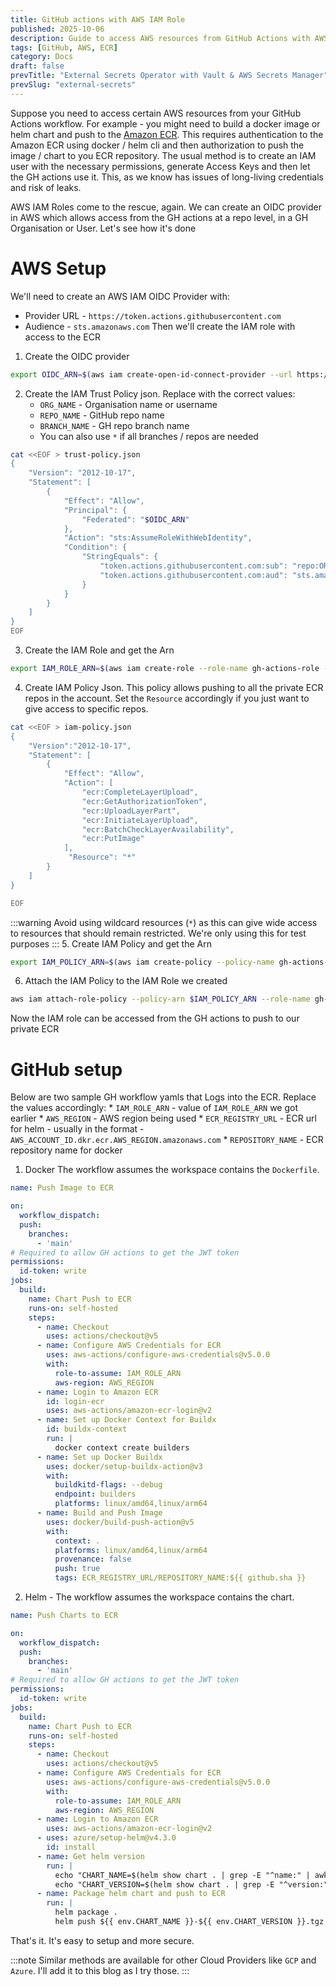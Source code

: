 ```yaml
---
title: GitHub actions with AWS IAM Role
published: 2025-10-06
description: Guide to access AWS resources from GitHub Actions with AWS IAM Role
tags: [GitHub, AWS, ECR]
category: Docs
draft: false
prevTitle: "External Secrets Operator with Vault & AWS Secrets Manager"
prevSlug: "external-secrets"
---
```

Suppose you need to access certain AWS resources from your GitHub Actions workflow. For example - you might need to build a docker image or helm chart and push to the [Amazon ECR](https://docs.aws.amazon.com/AmazonECR/latest/userguide/what-is-ecr.html?pg=ln&sec=hs). This requires authentication to the Amazon ECR using docker / helm cli and then authorization to push the image / chart to you ECR repository. The usual method is to create an IAM user with the necessary permissions, generate Access Keys and then let the GH actions use it. This, as we know has issues of long-living credentials and risk of leaks.

AWS IAM Roles come to the rescue, again. We can create an OIDC provider in AWS which allows access from the GH actions at a repo level, in a GH Organisation or User. Let's see how it's done

# AWS Setup
We'll need to create an AWS IAM OIDC Provider with:
* Provider URL - `https://token.actions.githubusercontent.com`
* Audience - `sts.amazonaws.com`
Then we'll create the IAM role with access to the ECR
1. Create the OIDC provider
```zsh showLineNumbers=false frame=none
export OIDC_ARN=$(aws iam create-open-id-connect-provider --url https://token.actions.githubusercontent.com --client-id-list "sts.amazonaws.com" --query "OpenIDConnectProviderArn" --output text)
```
2. Create the IAM Trust Policy json. Replace with the correct values:
	* `ORG_NAME` - Organisation name or username
	* `REPO_NAME` - GitHub repo name
	* `BRANCH_NAME` - GH repo branch name
	* You can also use `*` if all branches / repos are needed
```zsh showLineNumbers=false frame=none
cat <<EOF > trust-policy.json
{
    "Version": "2012-10-17",
    "Statement": [
        {
            "Effect": "Allow",
            "Principal": {
                "Federated": "$OIDC_ARN"
            },
            "Action": "sts:AssumeRoleWithWebIdentity",
            "Condition": {
                "StringEquals": {
                    "token.actions.githubusercontent.com:sub": "repo:ORG_NAME/REPO_NAME:ref:refs/heads/BRANCH_NAME",
                    "token.actions.githubusercontent.com:aud": "sts.amazonaws.com"
                }
            }
        }
    ]
}
EOF
```
3. Create the IAM Role and get the Arn
```zsh showLineNumbers=false frame=none
export IAM_ROLE_ARN=$(aws iam create-role --role-name gh-actions-role --assume-role-policy-document file://trust-policy.json --query "Role.Arn" --output text)
```
4. Create IAM Policy Json. This policy allows pushing to all the private ECR repos in the account. Set the `Resource` accordingly if you just want to give access to specific repos.
```zsh showLineNumbers=false frame=none
cat <<EOF > iam-policy.json
{
    "Version":"2012-10-17",		 	 	 
    "Statement": [
        {
            "Effect": "Allow",
            "Action": [
                "ecr:CompleteLayerUpload",
                "ecr:GetAuthorizationToken",
                "ecr:UploadLayerPart",
                "ecr:InitiateLayerUpload",
                "ecr:BatchCheckLayerAvailability",
                "ecr:PutImage"
            ],
             "Resource": "*"
        }
    ]
}

EOF
```
:::warning
Avoid using wildcard resources (`*`) as this can give wide access to resources that should remain restricted. We're only using this for test purposes
:::
5. Create IAM Policy and get the Arn
```zsh showLineNumbers=false frame=none
export IAM_POLICY_ARN=$(aws iam create-policy --policy-name gh-actions-policy  --policy-document file://iam-policy.json --query "Policy.Arn" --output text)
```
6. Attach the IAM Policy to the IAM Role we created 
```zsh showLineNumbers=false frame=none
aws iam attach-role-policy --policy-arn $IAM_POLICY_ARN --role-name gh-actions-role
```

Now the IAM role can be accessed from the GH actions to push to our private ECR

# GitHub setup
Below are two sample GH workflow yamls that Logs into the ECR. Replace the values accordingly:
	* `IAM_ROLE_ARN` - value of `IAM_ROLE_ARN` we got earlier
	* `AWS_REGION` - AWS region being used
	* `ECR_REGISTRY_URL` - ECR url for helm - usually in the format - `AWS_ACCOUNT_ID.dkr.ecr.AWS_REGION.amazonaws.com`
	* `REPOSITORY_NAME` - ECR repository name for docker
1. Docker The workflow assumes the workspace contains the `Dockerfile`. 
```yaml title=docker-build.yaml
name: Push Image to ECR

on:
  workflow_dispatch:
  push:
    branches:
      - 'main'
# Required to allow GH actions to get the JWT token
permissions:
  id-token: write
jobs:
  build:
    name: Chart Push to ECR
    runs-on: self-hosted
    steps:
      - name: Checkout
        uses: actions/checkout@v5
      - name: Configure AWS Credentials for ECR
        uses: aws-actions/configure-aws-credentials@v5.0.0
        with:
          role-to-assume: IAM_ROLE_ARN
          aws-region: AWS_REGION
      - name: Login to Amazon ECR
        id: login-ecr
        uses: aws-actions/amazon-ecr-login@v2
      - name: Set up Docker Context for Buildx
        id: buildx-context
        run: |
          docker context create builders  
      - name: Set up Docker Buildx
        uses: docker/setup-buildx-action@v3
        with:
          buildkitd-flags: --debug
          endpoint: builders
          platforms: linux/amd64,linux/arm64
      - name: Build and Push Image
        uses: docker/build-push-action@v5
        with:
          context: .
          platforms: linux/amd64,linux/arm64
          provenance: false
          push: true
          tags: ECR_REGISTRY_URL/REPOSITORY_NAME:${{ github.sha }}
```
2. Helm - The workflow assumes the workspace contains the chart. 
```yaml title=helm-package.yaml
name: Push Charts to ECR

on:
  workflow_dispatch:
  push:
    branches:
      - 'main'
# Required to allow GH actions to get the JWT token
permissions:
  id-token: write
jobs:
  build:
    name: Chart Push to ECR
    runs-on: self-hosted
    steps:
      - name: Checkout
        uses: actions/checkout@v5
      - name: Configure AWS Credentials for ECR
        uses: aws-actions/configure-aws-credentials@v5.0.0
        with:
          role-to-assume: IAM_ROLE_ARN
          aws-region: AWS_REGION
      - name: Login to Amazon ECR
        uses: aws-actions/amazon-ecr-login@v2
      - uses: azure/setup-helm@v4.3.0
        id: install
      - name: Get helm version
        run: |
		  echo "CHART_NAME=$(helm show chart . | grep -E "^name:" | awk '{print $2}')" >> $GITHUB_ENV
		  echo "CHART_VERSION=$(helm show chart . | grep -E "^version:" | awk '{print $2}')" >> $GITHUB_ENV
      - name: Package helm chart and push to ECR
        run: |
          helm package .
          helm push ${{ env.CHART_NAME }}-${{ env.CHART_VERSION }}.tgz oci://ECR_REGISTRY_URL
```

That's it. It's easy to setup and more secure. 

:::note
Similar methods are available for other Cloud Providers like `GCP` and `Azure`. I'll add it to this blog as I try those.
:::
